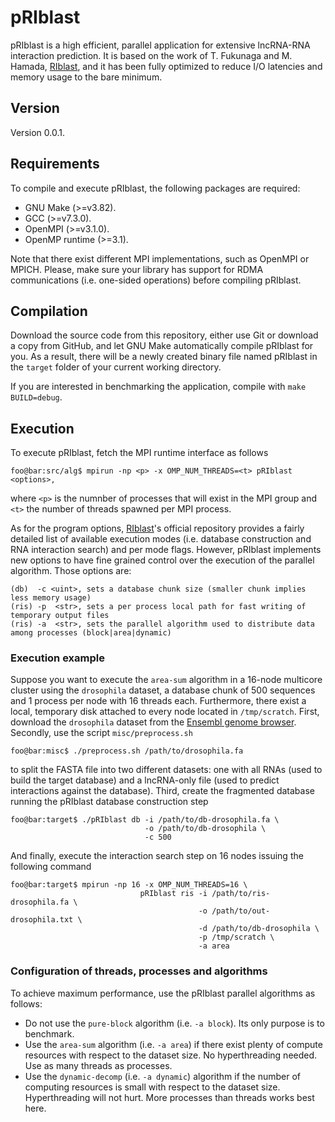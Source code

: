 # pRIblast
pRIblast is a high efficient, parallel application for extensive lncRNA-RNA interaction prediction. It is based on the work of T. Fukunaga and M. Hamada, [RIblast](https://github.com/fukunagatsu/RIblast/), and it has been fully optimized to reduce I/O latencies and memory usage to the bare minimum.

## Version
Version 0.0.1.

## Requirements
To compile and execute pRIblast, the following packages are required:
* GNU Make (>=v3.82).
* GCC (>=v7.3.0).
* OpenMPI (>=v3.1.0).
* OpenMP runtime (>=3.1).

Note that there exist different MPI implementations, such as OpenMPI or MPICH. Please, make sure your library has support for RDMA communications (i.e. one-sided operations) before compiling pRIblast.
## Compilation
Download the source code from this repository, either use Git or download a copy from GitHub, and let GNU Make automatically compile pRIblast for you. As a result, there will be a newly created binary file named pRIblast in the `target` folder of your current working directory.

If you are interested in benchmarking the application, compile with `make BUILD=debug`.

## Execution
To execute pRIblast, fetch the MPI runtime interface as follows
```
foo@bar:src/alg$ mpirun -np <p> -x OMP_NUM_THREADS=<t> pRIblast <options>,
```
where `<p>` is the numnber of processes that will exist in the MPI group and `<t>` the number of threads spawned per MPI process.

As for the program options, [RIblast](https://github.com/fukunagatsu/RIblast/)'s official repository provides a fairly detailed list of available execution modes (i.e. database construction and RNA interaction search) and per mode flags. However, pRIblast implements new options to have fine grained control over the execution of the parallel algorithm. Those options are:
```
(db)  -c <uint>, sets a database chunk size (smaller chunk implies less memory usage)
(ris) -p  <str>, sets a per process local path for fast writing of temporary output files
(ris) -a  <str>, sets the parallel algorithm used to distribute data among processes (block|area|dynamic)
```

### Execution example
Suppose you want to execute the `area-sum` algorithm in a 16-node multicore cluster using the `drosophila` dataset, a database chunk of 500 sequences and 1 process per node with 16 threads each. Furthermore, there exist a local, temporary disk attached to every node located in `/tmp/scratch`. First, download the `drosophila` dataset from the [Ensembl genome browser](ftp://ftp.ensembl.org/pub/release-97/fasta/). Secondly, use the script `misc/preprocess.sh`
```
foo@bar:misc$ ./preprocess.sh /path/to/drosophila.fa
```
to split the FASTA file into two different datasets: one with all RNAs (used to build the target database) and a lncRNA-only file (used to predict interactions against the database). Third, create the fragmented database running the pRIblast database construction step
```
foo@bar:target$ ./pRIblast db -i /path/to/db-drosophila.fa \
                              -o /path/to/db-drosophila \
                              -c 500
```
And finally, execute the interaction search step on 16 nodes issuing the following command
```
foo@bar:target$ mpirun -np 16 -x OMP_NUM_THREADS=16 \
                             pRIblast ris -i /path/to/ris-drosophila.fa \
                                          -o /path/to/out-drosophila.txt \
                                          -d /path/to/db-drosophila \
                                          -p /tmp/scratch \
                                          -a area
```

### Configuration of threads, processes and algorithms
To achieve maximum performance, use the pRIblast parallel algorithms as follows:
* Do not use the `pure-block` algorithm (i.e. `-a block`). Its only purpose is to benchmark.
* Use the `area-sum` algorithm (i.e. `-a area`) if there exist plenty of compute resources with respect to the dataset size. No hyperthreading needed. Use as many threads as processes.
* Use the `dynamic-decomp` (i.e. `-a dynamic`) algorithm if the number of computing resources is small with respect to the dataset size. Hyperthreading will not hurt. More processes than threads works best here.
